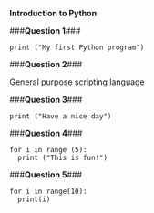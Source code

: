 **Introduction to Python**

###**Question 1**###

```print ("My first Python program")```

###**Question 2**###

General purpose scripting language 

###**Question 3**###

```print ("Have a nice day")```

###**Question 4**###

```
for i in range (5):
  print ("This is fun!")
```

###**Question 5**###

```
for i in range(10):
  print(i)
```
